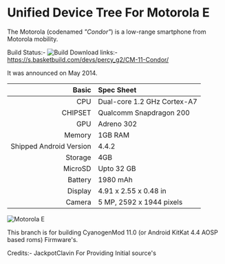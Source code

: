 Unified Device Tree For Motorola E
==================================

The Motorola (codenamed _"Condor"_) is a low-range smartphone from Motorola mobility.

Build Status:- ![Build](http://jenkins.hubdroid.com/buildStatus/icon?job=cm-11-motoe "Build")
Download links:- https://s.basketbuild.com/devs/percy_g2/CM-11-Condor/

It was announced on May 2014.

Basic   | Spec Sheet
-------:|:-------------------------
CPU     | Dual-core 1.2 GHz Cortex-A7
CHIPSET | Qualcomm Snapdragon 200
GPU     | Adreno 302
Memory  | 1GB RAM
Shipped Android Version | 4.4.2
Storage | 4GB
MicroSD | Upto 32 GB
Battery | 1980 mAh
Display | 4.91 x 2.55 x 0.48 in
Camera  | 5 MP, 2592 х 1944 pixels

![Motorola E](http://3.bp.blogspot.com/-Dn2Rid5a-bs/U1fD6aOx_pI/AAAAAAAAAfM/B-xm4G7uX88/s1600/motorola-moto-e.jpg "Motorola E")

This branch is for building CyanogenMod 11.0 (or Android KitKat 4.4 AOSP based roms) Firmware's.

Credits:- JackpotClavin For Providing Initial source's
